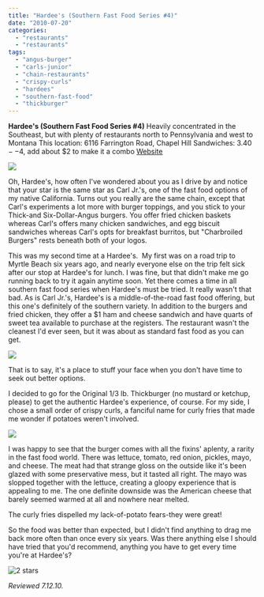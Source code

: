 ```yaml
---
title: "Hardee's (Southern Fast Food Series #4)"
date: "2010-07-20"
categories:
  - "restaurants"
  - "restaurants"
tags:
  - "angus-burger"
  - "carls-junior"
  - "chain-restaurants"
  - "crispy-curls"
  - "hardees"
  - "southern-fast-food"
  - "thickburger"
---
```


**Hardee's (Southern Fast Food Series #4)** Heavily concentrated in the Southeast, but with plenty of restaurants north to Pennsylvania and west to Montana This location: 6116 Farrington Road, Chapel Hill Sandwiches: $3.40--$4, add about $2 to make it a combo [Website](http://www.hardees.com/)

![](http://www.thegourmez.com/gourmez/photos/hardees02.jpg)

Oh, Hardee's, how often I've wondered about you as I drive by and notice that your star is the same star as Carl Jr.'s, one of the fast food options of my native California. Turns out you really are the same chain, except that Carl's experiments a lot more with burger toppings, and you stick to your Thick-and Six-Dollar-Angus burgers. You offer fried chicken baskets whereas Carl's offers many chicken sandwiches, and egg biscuit sandwiches whereas Carl's opts for breakfast burritos, but "Charbroiled Burgers" rests beneath both of your logos.

This was my second time at a Hardee's.  My first was on a road trip to Myrtle Beach six years ago, and nearly everyone else on the trip felt sick after our stop at Hardee's for lunch. I was fine, but that didn't make me go running back to try it again anytime soon. Yet there comes a time in all southern fast food series when Hardee's must be tried. It really wasn't that bad. As is Carl Jr.'s, Hardee's is a middle-of-the-road fast food offering, but this one's definitely of the southern variety. In addition to the burgers and fried chicken, they offer a $1 ham and cheese sandwich and have quarts of sweet tea available to purchase at the registers. The restaurant wasn't the cleanest I'd ever seen, but it was about as standard fast food as you can get.

![](http://www.thegourmez.com/gourmez/photos/hardees03.jpg)

That is to say, it's a place to stuff your face when you don't have time to seek out better options.

I decided to go for the Original 1/3 lb. Thickburger (no mustard or ketchup, please) to get the authentic Hardee's experience, of course. For my side, I chose a small order of crispy curls, a fanciful name for curly fries that made me wonder if potatoes weren't involved.

![](http://www.thegourmez.com/gourmez/photos/hardees01.jpg)

I was happy to see that the burger comes with all the fixins' aplenty, a rarity in the fast food world. There was lettuce, tomato, red onion, pickles, mayo, and cheese. The meat had that strange gloss on the outside like it's been glazed with some preservative mess, but it tasted all right. The mayo was slopped together with the lettuce, creating a gloopy experience that is appealing to me. The one definite downside was the American cheese that barely seemed warmed at all and nowhere near melted.

The curly fries dispelled my lack-of-potato fears-they were great!

So the food was better than expected, but I didn't find anything to drag me back more often than once every six years. Was there anything else I should have tried that you'd recommend, anything you have to get every time you're at Hardee's?




<div class="caption">

![2 stars](http://s3.amazonaws.com/thegourmez-wpmedia/2009/02/rating_chicken11.gif "rating_chicken11")</div>


_Reviewed 7.12.10._
